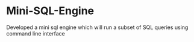 # Mini-SQL-Engine
Developed a mini sql engine which will run a subset of SQL queries using command line interface
